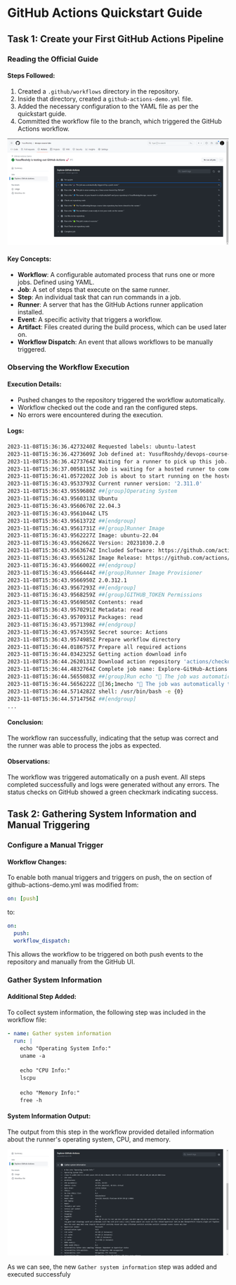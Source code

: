 # GitHub Actions Quickstart Guide

## Task 1: Create your First GitHub Actions Pipeline

### Reading the Official Guide

#### Steps Followed:

1. Created a `.github/workflows` directory in the repository.
2. Inside that directory, created a `github-actions-demo.yml` file.
3. Added the necessary configuration to the YAML file as per the quickstart guide.
4. Committed the workflow file to the branch, which triggered the GitHub Actions workflow.

![Alt text](/images/lab9task1.png)

#### Key Concepts:

- **Workflow**: A configurable automated process that runs one or more jobs. Defined using YAML.
- **Job**: A set of steps that execute on the same runner.
- **Step**: An individual task that can run commands in a job.
- **Runner**: A server that has the GitHub Actions runner application installed.
- **Event**: A specific activity that triggers a workflow.
- **Artifact**: Files created during the build process, which can be used later on.
- **Workflow Dispatch**: An event that allows workflows to be manually triggered.

### Observing the Workflow Execution

#### Execution Details:

- Pushed changes to the repository triggered the workflow automatically.
- Workflow checked out the code and ran the configured steps.
- No errors were encountered during the execution.

#### Logs:
```sh
2023-11-08T15:36:36.4273240Z Requested labels: ubuntu-latest
2023-11-08T15:36:36.4273609Z Job defined at: YusufRoshdy/devops-course-labs/.github/workflows/github-actions-demo.yml@refs/heads/lab9
2023-11-08T15:36:36.4273764Z Waiting for a runner to pick up this job...
2023-11-08T15:36:37.0058115Z Job is waiting for a hosted runner to come online.
2023-11-08T15:36:41.0572202Z Job is about to start running on the hosted runner: GitHub Actions 1 (hosted)
2023-11-08T15:36:43.9533793Z Current runner version: '2.311.0'
2023-11-08T15:36:43.9559680Z ##[group]Operating System
2023-11-08T15:36:43.9560313Z Ubuntu
2023-11-08T15:36:43.9560670Z 22.04.3
2023-11-08T15:36:43.9561044Z LTS
2023-11-08T15:36:43.9561372Z ##[endgroup]
2023-11-08T15:36:43.9561731Z ##[group]Runner Image
2023-11-08T15:36:43.9562227Z Image: ubuntu-22.04
2023-11-08T15:36:43.9562662Z Version: 20231030.2.0
2023-11-08T15:36:43.9563674Z Included Software: https://github.com/actions/runner-images/blob/ubuntu22/20231030.2/images/linux/Ubuntu2204-Readme.md
2023-11-08T15:36:43.9565128Z Image Release: https://github.com/actions/runner-images/releases/tag/ubuntu22%2F20231030.2
2023-11-08T15:36:43.9566002Z ##[endgroup]
2023-11-08T15:36:43.9566444Z ##[group]Runner Image Provisioner
2023-11-08T15:36:43.9566950Z 2.0.312.1
2023-11-08T15:36:43.9567293Z ##[endgroup]
2023-11-08T15:36:43.9568259Z ##[group]GITHUB_TOKEN Permissions
2023-11-08T15:36:43.9569850Z Contents: read
2023-11-08T15:36:43.9570291Z Metadata: read
2023-11-08T15:36:43.9570931Z Packages: read
2023-11-08T15:36:43.9571398Z ##[endgroup]
2023-11-08T15:36:43.9574359Z Secret source: Actions
2023-11-08T15:36:43.9574985Z Prepare workflow directory
2023-11-08T15:36:44.0186757Z Prepare all required actions
2023-11-08T15:36:44.0342325Z Getting action download info
2023-11-08T15:36:44.2620131Z Download action repository 'actions/checkout@v4' (SHA:b4ffde65f46336ab88eb53be808477a3936bae11)
2023-11-08T15:36:44.4832764Z Complete job name: Explore-GitHub-Actions
2023-11-08T15:36:44.5655083Z ##[group]Run echo "🎉 The job was automatically triggered by a push event."
2023-11-08T15:36:44.5656222Z [36;1mecho "🎉 The job was automatically triggered by a push event."[0m
2023-11-08T15:36:44.5714282Z shell: /usr/bin/bash -e {0}
2023-11-08T15:36:44.5714756Z ##[endgroup]
...
```

#### Conclusion:

The workflow ran successfully, indicating that the setup was correct and the runner was able to process the jobs as expected.

#### Observations:

The workflow was triggered automatically on a push event. All steps completed successfully and logs were generated without any errors. The status checks on GitHub showed a green checkmark indicating success.

## Task 2: Gathering System Information and Manual Triggering

### Configure a Manual Trigger

#### Workflow Changes:

To enable both manual triggers and triggers on push, the on section of github-actions-demo.yml was modified from:

```yaml
on: [push]
```

to:

```yaml
on:
  push:
  workflow_dispatch:
```

This allows the workflow to be triggered on both push events to the repository and manually from the GitHub UI.

### Gather System Information

#### Additional Step Added:

To collect system information, the following step was included in the workflow file:

```yaml
- name: Gather system information
  run: |
    echo "Operating System Info:"
    uname -a

    echo "CPU Info:"
    lscpu

    echo "Memory Info:"
    free -h
```

#### System Information Output:

The output from this step in the workflow provided detailed information about the runner's operating system, CPU, and memory.


![Alt text](/images/lab9task2.png)

As we can see, the new `Gather system information` step was added and executed successfuly
